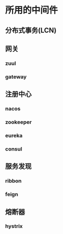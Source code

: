 # 所用的中间件

## 分布式事务(LCN)

## 网关

### zuul 
### gateway


## 注册中心

### nacos
### zookeeper
### eureka
### consul

## 服务发现

### ribbon
### feign

## 熔断器

### hystrix

